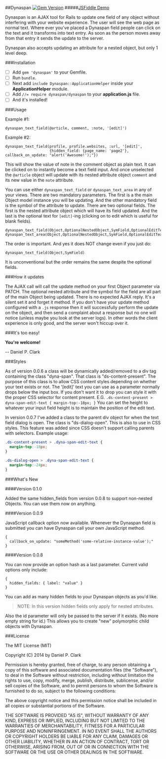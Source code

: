 ##Dynaspan
[![Gem Version](https://badge.fury.io/rb/dynaspan.svg)](http://badge.fury.io/rb/dynaspan)
#####[JSFiddle Demo](http://jsfiddle.net/680v09y8/)

Dynaspan is an AJAX tool for Rails to update one field of any object without interfering with your website experience.  The user will see the web page as normal text.  Where ever you've placed a Dynaspan field people can click on the text and it transforms into text entry.  As soon as the person moves away from that entry it sends the update to the server.

Dynaspan also accepts updating an attribute for a nested object, but only 1 level deep.

###Installation

 - [ ] Add `gem 'dynaspan'` to your Gemfile.
 - [ ] Run `bundle`.
 - [ ] Next add `include Dynaspan::ApplicationHelper` inside your **ApplicationHelper** module.
 - [ ] Add `//= require dynaspan/dynaspan` to your **application.js** file.
 - [ ] And it's installed!

###Usage

Example #1:

    dynaspan_text_field(@article, comment, :note, '[edit]')
    
Example #2:

    dynaspan_text_field(profile, profile.websites, :url, '[edit]',
                        {hidden_field: {page_name: 'page2'}, callback_on_update: "alert('Awesome!');"})

This will show the value of note in the comment object as plain text.  It can be clicked on to instantly become a text field input.  And once unselected the `@article` object will update with its nested attribute object `comment` and its new value in the `note` attribute.

You can use either `dynaspan_text_field` or `dynaspan_text_area` in any of your views.  There are two mandatory parameters.  The first is a the main Object model instance you will be updating.  And the other mandatory field is the symbol of the attribute to update.  There are two optional fields.  The first is the nested attribute object which will have its field updated.  And the last is the optional text for `[edit]`-ing (clicking on to edit which is useful for blank fields).

    dynaspan_text_field(Object,OptionalNestedObject,SymField,OptionalEditText,OptionalOptionsHash)
    dynaspan_text_area(Object,OptionalNestedObject,SymField,OptionalEditText,OptionalOptionsHash)

The order is important.  And yes it does NOT change even if you just do:

    dynaspan_text_field(Object,SymField)

It is unconventional but the order remains the same despite the optional fields.

###How it updates

The AJAX call will call the update method on your first Object parameter via PATCH.  The optional nested attribute and the symbol for the field are all part of the main Object being updated.  There is no expected AJAX reply.  It's a silent set it and forget it method.  If you don't have your update method configured with a `.js` response then it will successfully perform the update on the object, and then send a complaint about a response but no one will notice (unless maybe you look at the server logs).  In other words the client experience is only good, and the server won't hiccup over it.

###It's too easy!

**You're welcome!**

-- Daniel P. Clark

###Styles

As of version 0.0.6 a class will be dynamically added/removed to a div tag containing the class "dyna-span".
That class is "ds-content-present".  The purpose of this class is to allow CSS content styles depending on
whether your text exists or not.  The '[edit]' text you can use as a parameter normally drops below the input
box.  If you don't want it to drop you can style it with the proper CSS selector for content present.  E.G.
`.ds-content-present > dyna-span-edit-text { margin-top:-18px; }` You can set the height to whatever your input
field height is to maintain the position of the edit text.

In version 0.0.7 I've added a class to the parent div object for when the text field dialog is open.  The class
is "ds-dialog-open". This is also to use in CSS styles.  This feature was added since CSS doesn't support
calling parents with selectors.  Example usage:

```css
.ds-content-present > .dyna-span-edit-text {
  margin-top:-18px;
}

.ds-dialog-open > .dyna-span-edit-text {
  margin-top:-24px;
}
```

###What's New

####Version 0.1.0

Added the same hidden_fields from version 0.0.8 to support non-nested Objects.  You can use them now on anything.

####Version 0.0.9

JavaScript callback option now available.  Whenever the Dynaspan field is submitted you can have Dynaspan call
your own JavaScript method.

    {
      callback_on_update: "someMethod('some-relative-instance-value');"
    }

####Version 0.0.8

You can now provide an option hash as a last parameter.  Current
valid options only include:

    {
      hidden_fields: { label: "value" }
    }
    
You can add as many hidden fields to your Dynaspan objects as you'd like.

>NOTE: In this version hidden fields only apply for nested attributes.

Also the id parameter will only be passed to the server if it exists.  (No more empty
string for id.)  This allows you to create "new" polymorphic child objects with Dynaspan.

###License

The MIT License (MIT)

Copyright (C) 2014 by Daniel P. Clark

Permission is hereby granted, free of charge, to any person obtaining a copy
of this software and associated documentation files (the "Software"), to deal
in the Software without restriction, including without limitation the rights
to use, copy, modify, merge, publish, distribute, sublicense, and/or sell
copies of the Software, and to permit persons to whom the Software is
furnished to do so, subject to the following conditions:

The above copyright notice and this permission notice shall be included in
all copies or substantial portions of the Software.

THE SOFTWARE IS PROVIDED "AS IS", WITHOUT WARRANTY OF ANY KIND, EXPRESS OR
IMPLIED, INCLUDING BUT NOT LIMITED TO THE WARRANTIES OF MERCHANTABILITY,
FITNESS FOR A PARTICULAR PURPOSE AND NONINFRINGEMENT. IN NO EVENT SHALL THE
AUTHORS OR COPYRIGHT HOLDERS BE LIABLE FOR ANY CLAIM, DAMAGES OR OTHER
LIABILITY, WHETHER IN AN ACTION OF CONTRACT, TORT OR OTHERWISE, ARISING FROM,
OUT OF OR IN CONNECTION WITH THE SOFTWARE OR THE USE OR OTHER DEALINGS IN
THE SOFTWARE.

